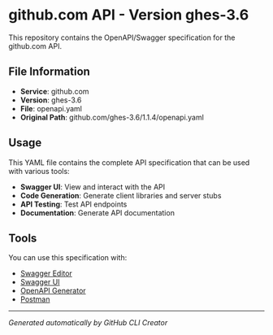 # github.com API - Version ghes-3.6

This repository contains the OpenAPI/Swagger specification for the github.com API.

## File Information

- **Service**: github.com
- **Version**: ghes-3.6
- **File**: openapi.yaml
- **Original Path**: github.com/ghes-3.6/1.1.4/openapi.yaml

## Usage

This YAML file contains the complete API specification that can be used with various tools:

- **Swagger UI**: View and interact with the API
- **Code Generation**: Generate client libraries and server stubs
- **API Testing**: Test API endpoints
- **Documentation**: Generate API documentation

## Tools

You can use this specification with:

- [Swagger Editor](https://editor.swagger.io/)
- [Swagger UI](https://swagger.io/tools/swagger-ui/)
- [OpenAPI Generator](https://openapi-generator.tech/)
- [Postman](https://www.postman.com/)

---

*Generated automatically by GitHub CLI Creator*
